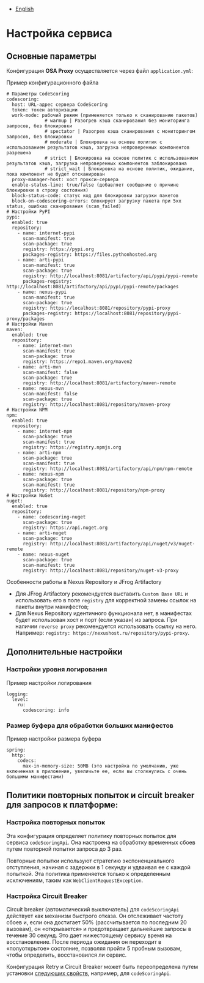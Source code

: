 - [English](../../osa-proxy/config.en/)

# Настройка сервиса

## Основные параметры

Конфигурация **OSA Proxy** осуществляется через файл `application.yml`:

Пример конфигурационного файла

```
# Параметры CodeScoring
codescoring:
  host: URL-адрес сервера CodeScoring
  token: токен авторизации
  work-mode: рабочий режим (применяется только к сканированию пакетов)
              # warmup | Разогрев кэша сканирования без мониторинга запросов, без блокировки
              # spectator | Разогрев кэша сканирования с мониторингом запросов, без блокировки
              # moderate | Блокировка на основе политик с использованием результатов кэша, загрузка непроверенных компонентов разрешена
              # strict | Блокировка на основе политик с использованием результатов кэша, загрузка непроверенных компонентов заблокирована
              # strict_wait | Блокировка на основе политик, ожидание, пока компонент не будет отсканирован
  proxy-manager-host: хост прокси-сервера
  enable-status-line: true/false (добавляет сообщение о причине блокировки в строку состояния)
  block-status-code: статус код для блокировки загрузки пакетов
  block-on-codescoring-errors: блокирует загрузку пакета при 5xx status, ошибках сканирования (scan_failed)
# Настройки PyPI
pypi:
  enabled: true
  repository:
    - name: internet-pypi
      scan-manifest: true
      scan-package: true
      registry: https://pypi.org
      packages-registry: https://files.pythonhosted.org
    - name: arti-pypi
      scan-manifest: true
      scan-package: true
      registry: http://localhost:8081/artifactory/api/pypi/pypi-remote
      packages-registry: http://localhost:8081/artifactory/api/pypi/pypi-remote/packages
    - name: nexus-pypi
      scan-manifest: true
      scan-package: true
      registry: https://localhost:8081/repository/pypi-proxy
      packages-registry: https://localhost:8081/repository/pypi-proxy/packages
# Настройки Maven
maven:
  enabled: true
  repository:
    - name: internet-mvn
      scan-manifest: true
      scan-package: true
      registry: https://repo1.maven.org/maven2
    - name: arti-mvn
      scan-manifest: false
      scan-package: true
      registry: http://localhost:8081/artifactory/maven-remote
    - name: nexus-mvn
      scan-manifest: false
      scan-package: true
      registry: http://localhost:8081/repository/maven-proxy
# Настройки NPM
npm:
  enabled: true
  repository:
    - name: internet-npm
      scan-package: true
      scan-manifest: true
      registry: https://registry.npmjs.org
    - name: arti-npm
      scan-package: true
      scan-manifest: true
      registry: http://localhost:8081/artifactory/api/npm/npm-remote
    - name: nexus-npm
      scan-package: true
      scan-manifest: true
      registry: http://localhost:8081/repository/npm-proxy
# Настройки NuGet
nuget:
  enabled: true
  repository:
    - name: codescoring-nuget
      scan-package: true
      registry: https://api.nuget.org
    - name: arti-nuget
      scan-package: true
      registry: http://localhost:8081/artifactory/api/nuget/v3/nuget-remote
    - name: nexus-nuget
      scan-package: true
      scan-manifest: true
      registry: http://localhost:8081/repository/nuget-v3-proxy
```

Особенности работы в Nexus Repository и JFrog Artifactory

- Для JFrog Artifactory рекомендуется выставить `Custom Base URL` и использовать его в поле `registry` для корректной замены ссылок на пакеты внутри манифестов;
- Для Nexus Repository идентичного функционала нет, в манифестах будет использован хост и порт (если указан) из запроса. При наличии `reverse proxy` рекомендуется использовать ссылку на него. Например: `registry: https://nexushost.ru/repository/pypi-proxy`.

## Дополнительные настройки

### Настройки уровня логирования

Пример настройки логирования

```
logging:
  level:
    ru:
      codescoring: info
```

### Размер буфера для обработки больших манифестов

Пример настройки размера буфера

```
spring:
  http:
    codecs:
      max-in-memory-size: 50MB (это настройка по умолчанию, уже включенная в приложение, увеличьте ее, если вы столкнулись с очень большими манифестами)
```

## Политики повторных попыток и circuit breaker для запросов к платформе:

### Настройка повторных попыток

Эта конфигурация определяет политику повторных попыток для сервиса `codeScoringApi`. Она настроена на обработку временных сбоев путем повторной попытки запроса до 3 раз.

Повторные попытки используют стратегию экспоненциального отступления, начиная с задержки в 1 секунду и удваивая ее с каждой попыткой. Эта политика применяется только к определенным исключениям, таким как `WebClientRequestException`.

### Настройка Circuit Breaker

Circuit breaker (автоматический выключатель) для `codeScoringApi` действует как механизм быстрого отказа. Он отслеживает частоту сбоев и, если она достигает 50% (рассчитывается по последним 20 вызовам), он «открывается» и предотвращает дальнейшие запросы в течение 30 секунд. Это дает нижестоящему сервису время на восстановление. После периода ожидания он переходит в «полуоткрытое» состояние, позволяя пройти 5 пробным вызовам, чтобы определить, восстановился ли сервис.

Конфигурация Retry и Circuit Breaker может быть переопределена путем установки [следующих свойств](https://resilience4j.readme.io/docs/getting-started-3), например, для `codeScoringApi`.
